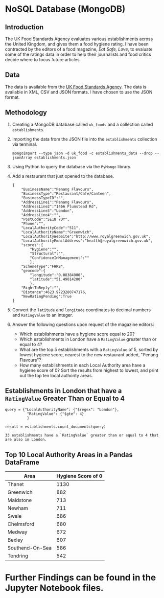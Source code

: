 # NoSQL Database (MongoDB)

## Introduction

The UK Food Standards Agency evaluates various establishments across the United Kingdom, and gives them a food hygiene rating. I have been contracted by the editors of a food magazine, *Eat Safe, Love*, to evaluate some of the ratings data in order to help their journalists and food critics decide where to focus future articles.
## Data

The data is available from the [UK Food Standards Agency](https://ratings.food.gov.uk). The data is available in XML, CSV and JSON formats. I have chosen to use the JSON format.

## Methodology

1. Creating a MongoDB database called `uk_foods` and a collection called `establishments`.
1. Importing the data from the JSON file into the `establishments` collection via terminal.

    ```
    mongoimport --type json -d uk_food -c establishments_data --drop --jsonArray establishments.json
    ```
1. Using Python to query the database via the `PyMongo` library.
1. Add a restaurant that just opened to the database.

    ```
    {
        "BusinessName":"Penang Flavours",
        "BusinessType":"Restaurant/Cafe/Canteen",
        "BusinessTypeID":"",
        "AddressLine1":"Penang Flavours",
        "AddressLine2":"146A Plumstead Rd",
        "AddressLine3":"London",
        "AddressLine4":"",
        "PostCode":"SE18 7DY",
        "Phone":"",
        "LocalAuthorityCode":"511",
        "LocalAuthorityName":"Greenwich",
        "LocalAuthorityWebSite":"http://www.royalgreenwich.gov.uk",
        "LocalAuthorityEmailAddress":"health@royalgreenwich.gov.uk",
        "scores":{
            "Hygiene":"",
            "Structural":"",
            "ConfidenceInManagement":""
            },
        "SchemeType":"FHRS",
        "geocode":{
            "longitude":"0.08384000",
            "latitude":"51.49014200"
            },
        "RightToReply":"",
        "Distance":4623.9723280747176,
        "NewRatingPending":True
    }
    ```
1. Convert the `latitude` and `longitude` coordinates to decimal numbers and `RatingValue` to an integer.
1. Answer the following questions upon request of the magazine editors:
    * Which establishments have a hygiene score equal to 20?
    * Which establishments in London have a `RatingValue` greater than or equal to 4?
    * What are the top 5 establishments with a `RatingValue` of 5, sorted by lowest hygiene score, nearest to the new restaurant added, "Penang Flavours"?
    * How many establishments in each Local Authority area have a hygiene score of 0? Sort the results from highest to lowest, and print out the top ten local authority areas.


## Establishments in London that have a `RatingValue` Greater Than or Equal to 4

```
query = {"LocalAuthorityName": {"$regex": "London"}, 
          "RatingValue": {"$gte": 4}
          }

result = establishments.count_documents(query)

33 establishments have a `RatingValue` greater than or equal to 4 that are also in London.
```

## Top 10 Local Authority Areas in a Pandas DataFrame

| Area | Hygiene Score of 0 |
|-----|-------|
|Thanet|1130|
|Greenwich|882|
|Maidstone|713|
|Newham|711|
|Swale|686|
|Chelmsford|680|
|Medway|672|
|Bexley|607|
|Southend-On-Sea|586|
|Tendring|542|


# Further Findings can be found in the Jupyter Notebook files.